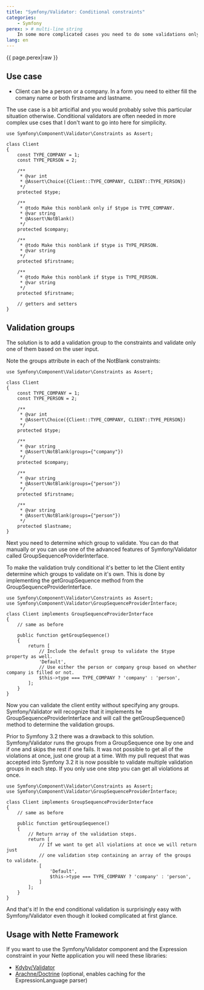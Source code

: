 ```yaml
---
title: "Symfony/Validator: Conditional constraints"
categories:
    - Symfony
perex: > # multi-line string
    In some more complicated cases you need to do some validations only if some condition is met. This article covers the tricks you should use including a new feature in Symfony 3.2.
lang: en
---
```


<p class="perex">{{ page.perex|raw }}</p>

Use case
----

- Client can be a person or a company. In a form you need to either fill the comany name or both firstname and lastname.

The use case is a bit articifial and you would probably solve this particular situation otherwise. Conditional validators are often needed in more complex use cses that I don't want to go into here for simplicity.

```language-php
use Symfony\Component\Validator\Constraints as Assert;

class Client
{
    const TYPE_COMPANY = 1;
    const TYPE_PERSON = 2;

    /**
     * @var int
     * @Assert\Choice({Client::TYPE_COMPANY, CLIENT::TYPE_PERSON})
     */
    protected $type;

    /**
     * @todo Make this nonblank only if $type is TYPE_COMPANY.
     * @var string
     * @Assert\NotBlank()
     */
    protected $company;

    /**
     * @todo Make this nonblank if $type is TYPE_PERSON.
     * @var string
     */
    protected $firstname;

    /**
     * @todo Make this nonblank if $type is TYPE_PERSON.
     * @var string
     */
    protected $firstname;

    // getters and setters
}
```

Validation groups
----

The solution is to add a validation group to the constraints and validate only one of them based on the user input.

Note the groups attribute in each of the NotBlank constraints:

```language-php
use Symfony\Component\Validator\Constraints as Assert;

class Client
{
    const TYPE_COMPANY = 1;
    const TYPE_PERSON = 2;

    /**
     * @var int
     * @Assert\Choice({Client::TYPE_COMPANY, CLIENT::TYPE_PERSON})
     */
    protected $type;

    /**
     * @var string
     * @Assert\NotBlank(groups={"company"})
     */
    protected $company;

    /**
     * @var string
     * @Assert\NotBlank(groups={"person"})
     */
    protected $firstname;

    /**
     * @var string
     * @Assert\NotBlank(groups={"person"})
     */
    protected $lastname;
}
```

Next you need to determine which group to validate. You can do that manually or you can use one of the advanced features of Symfony/Validator called GroupSequenceProviderInterface.

To make the validation truly conditional it's better to let the Client entity determine which groups to validate on it's own. This is done by implementing the getGroupSequence method from the GroupSequenceProviderInterface.

```language-php
use Symfony\Component\Validator\Constraints as Assert;
use Symfony\Component\Validator\GroupSequenceProviderInterface;

class Client implements GroupSequenceProviderInterface
{
    // same as before
    
    public function getGroupSequence()
    {
        return [
            // Include the default group to validate the $type property as well.
            'Default',
            // Use either the person or company group based on whether company is filled or not.
            $this->type === TYPE_COMPANY ? 'company' : 'person',
        ];
    }
}
```

Now you can validate the client entity without specifying any groups. Symfony/Validator will recognize that it implements he GroupSequenceProviderInterface and will call the getGroupSequence() method to determine the validation groups.

Prior to Symfony 3.2 there was a drawback to this solution. Symfony/Validator runs the groups from a GroupSequence one by one and if one and skips the rest if one fails. It was not possible to get all of the violations at once, just one group at a time. With my pull request that was accepted into Symfony 3.2 it is now possible to validate multiple validation groups in each step. If you only use one step you can get all violations at once.

```language-php
use Symfony\Component\Validator\Constraints as Assert;
use Symfony\Component\Validator\GroupSequenceProviderInterface;

class Client implements GroupSequenceProviderInterface
{    
    // same as before

    public function getGroupSequence()
    {
        // Return array of the validation steps.
        return [
            // If we want to get all violations at once we will return just
            // one validation step containing an array of the groups to validate.
            [
                'Default',
                $this->type === TYPE_COMPANY ? 'company' : 'person',
            ]
        ];
    }
}
```

And that's it! In the end conditional validation is surprisingly easy with Symfony/Validator even though it looked complicated at first glance.

Usage with Nette Framework
----

If you want to use the Symfony/Validator component and the Expression constraint in your Nette application you will need these libraries:

- [Kdyby/Validator](https://github.com/Kdyby/Validator)
- [Arachne/Doctrine](https://github.com/Arachne/Doctrine) (optional, enables caching for the ExpressionLanguage parser)
